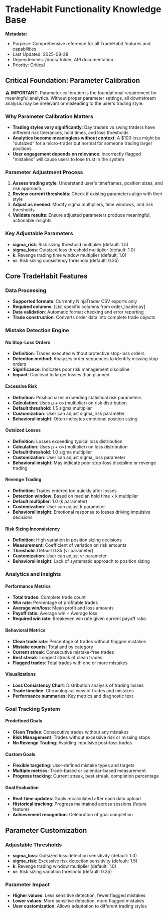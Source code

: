 # TradeHabit Functionality Knowledge Base

**Metadata:**
- Purpose: Comprehensive reference for all TradeHabit features and capabilities
- Last Updated: 2025-08-28
- Dependencies: /docs/ folder, API documentation
- Priority: Critical

## Critical Foundation: Parameter Calibration

**⚠️ IMPORTANT**: Parameter calibration is the foundational requirement for meaningful analytics. Without proper parameter settings, all downstream analysis may be irrelevant or misleading to the user's trading style.

### Why Parameter Calibration Matters
- **Trading styles vary significantly**: Day traders vs swing traders have different risk tolerances, hold times, and loss thresholds
- **Analytics become meaningless without context**: A $100 loss might be "outsized" for a micro-trader but normal for someone trading larger positions
- **User engagement depends on relevance**: Incorrectly flagged "mistakes" will cause users to lose trust in the system

### Parameter Adjustment Process
1. **Assess trading style**: Understand user's timeframes, position sizes, and risk approach
2. **Review current thresholds**: Check if existing parameters align with their style
3. **Adjust as needed**: Modify sigma multipliers, time windows, and risk thresholds
4. **Validate results**: Ensure adjusted parameters produce meaningful, actionable insights

### Key Adjustable Parameters
- **sigma_risk**: Risk sizing threshold multiplier (default: 1.5)
- **sigma_loss**: Outsized loss threshold multiplier (default: 1.0)  
- **k**: Revenge trading time window multiplier (default: 1.0)
- **vr**: Risk sizing consistency threshold (default: 0.35)

## Core TradeHabit Features

### Data Processing
- **Supported formats**: Currently NinjaTrader CSV exports only
- **Required columns**: [List specific columns from order_loader.py]
- **Data validation**: Automatic format checking and error reporting
- **Trade construction**: Converts order data into complete trade objects

### Mistake Detection Engine

#### No Stop-Loss Orders
- **Definition**: Trades executed without protective stop-loss orders
- **Detection method**: Analyzes order sequences to identify missing stop orders
- **Significance**: Indicates poor risk management discipline
- **Impact**: Can lead to larger losses than planned

#### Excessive Risk
- **Definition**: Position sizes exceeding statistical risk parameters
- **Calculation**: Uses μ + σ×(multiplier) on risk distribution
- **Default threshold**: 1.5 sigma multiplier
- **Customization**: User can adjust sigma_risk parameter
- **Behavioral insight**: Often indicates emotional position sizing

#### Outsized Losses
- **Definition**: Losses exceeding typical loss distribution
- **Calculation**: Uses μ + σ×(multiplier) on loss distribution  
- **Default threshold**: 1.0 sigma multiplier
- **Customization**: User can adjust sigma_loss parameter
- **Behavioral insight**: May indicate poor stop-loss discipline or revenge trading

#### Revenge Trading
- **Definition**: Trades entered too quickly after losses
- **Detection window**: Based on median hold time × k multiplier
- **Default multiplier**: 1.0 (k parameter)
- **Customization**: User can adjust k parameter
- **Behavioral insight**: Emotional response to losses driving impulsive decisions

#### Risk Sizing Inconsistency
- **Definition**: High variation in position sizing decisions
- **Measurement**: Coefficient of variation on risk amounts
- **Threshold**: Default 0.35 (vr parameter)
- **Customization**: User can adjust vr parameter
- **Behavioral insight**: Lack of systematic approach to position sizing

### Analytics and Insights

#### Performance Metrics
- **Total trades**: Complete trade count
- **Win rate**: Percentage of profitable trades
- **Average win/loss**: Mean profit and loss amounts
- **Payoff ratio**: Average win ÷ Average loss
- **Required win rate**: Breakeven win rate given current payoff ratio

#### Behavioral Metrics
- **Clean trade rate**: Percentage of trades without flagged mistakes
- **Mistake counts**: Total and by category
- **Current streak**: Consecutive mistake-free trades
- **Best streak**: Longest streak of clean trades
- **Flagged trades**: Total trades with one or more mistakes

#### Visualizations
- **Loss Consistency Chart**: Distribution analysis of trading losses
- **Trade timeline**: Chronological view of trades and mistakes
- **Performance summaries**: Key metrics and diagnostic text

### Goal Tracking System

#### Predefined Goals
- **Clean Trades**: Consecutive trades without any mistakes
- **Risk Management**: Trades without excessive risk or missing stops
- **No Revenge Trading**: Avoiding impulsive post-loss trades

#### Custom Goals
- **Flexible targeting**: User-defined mistake types and targets
- **Multiple metrics**: Trade-based or calendar-based measurement
- **Progress tracking**: Current streak, best streak, completion percentage

#### Goal Evaluation
- **Real-time updates**: Goals recalculated after each data upload
- **Historical tracking**: Progress maintained across sessions (future feature)
- **Achievement recognition**: Celebration of goal completion

## Parameter Customization

### Adjustable Thresholds
- **sigma_loss**: Outsized loss detection sensitivity (default: 1.0)
- **sigma_risk**: Excessive risk detection sensitivity (default: 1.5)
- **k**: Revenge trading window multiplier (default: 1.0)
- **vr**: Risk sizing variation threshold (default: 0.35)

### Parameter Impact
- **Higher values**: Less sensitive detection, fewer flagged mistakes
- **Lower values**: More sensitive detection, more flagged mistakes
- **User customization**: Allows adaptation to different trading styles